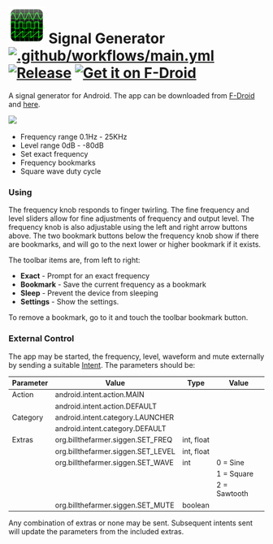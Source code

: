 # ![Logo](src/main/res/drawable-hdpi/ic_launcher.png) Signal Generator [![.github/workflows/main.yml](https://github.com/billthefarmer/sig-gen/workflows/.github/workflows/main.yml/badge.svg)](https://github.com/billthefarmer/sig-gen/actions) [![Release](https://img.shields.io/github/release/billthefarmer/sig-gen.svg?logo=github)](https://github.com/billthefarmer/sig-gen/releases) [<img src="https://fdroid.gitlab.io/artwork/badge/get-it-on.svg" alt="Get it on F-Droid" width="128">](https://f-droid.org/packages/org.billthefarmer.siggen)

A signal generator for Android. The app can be downloaded from [F-Droid](https://f-droid.org/packages/org.billthefarmer.siggen)
and [here](https://github.com/billthefarmer/sig-gen/releases).

![](https://github.com/billthefarmer/billthefarmer.github.io/raw/master/images/SigGen.png)

 *  Frequency range 0.1Hz - 25KHz
 *  Level range 0dB - -80dB
 *  Set exact frequency
 *  Frequency bookmarks
 *  Square wave duty cycle

### Using
The frequency knob responds to finger twirling. The fine frequency and
level sliders allow for fine adjustments of frequency and output
level. The frequency knob is also adjustable using the left and right
arrow buttons above. The two bookmark buttons below the frequency knob
show if there are bookmarks, and will go to the next lower or higher
bookmark if it exists.

The toolbar items are, from left to right:
 * **Exact** - Prompt for an exact frequency
 * **Bookmark** - Save the current frequency as a bookmark
 * **Sleep** - Prevent the device from sleeping
 * **Settings** - Show the settings.
 
To remove a bookmark, go to it and touch the toolbar bookmark button.

### External Control
The app may be started, the frequency, level, waveform and mute
externally by sending a suitable
[Intent](https://developer.android.com/reference/android/content/Intent). The
parameters should be:

| Parameter | Value | Type | Value |
| --------- | ----- | ---- | ----- |
| Action | android.intent.action.MAIN |
| | android.intent.action.DEFAULT |
| Category | android.intent.category.LAUNCHER |
| | android.intent.category.DEFAULT |
| Extras | org.billthefarmer.siggen.SET_FREQ | int, float |
| | org.billthefarmer.siggen.SET_LEVEL | int, float |
| | org.billthefarmer.siggen.SET_WAVE | int | 0 = Sine |
| | | | 1 = Square |
| | | | 2 = Sawtooth |
| | org.billthefarmer.siggen.SET_MUTE | boolean |

Any combination of extras or none may be sent. Subsequent intents sent
will update the parameters from the included extras.
